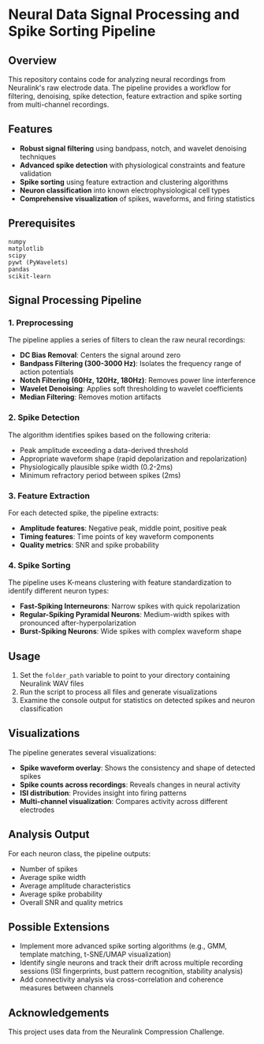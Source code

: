 # Neural Data Signal Processing and Spike Sorting Pipeline

## Overview

This repository contains code for analyzing neural recordings from Neuralink's raw electrode data. The pipeline provides a workflow for filtering, denoising, spike detection, feature extraction and spike sorting from multi-channel recordings.

## Features

- **Robust signal filtering** using bandpass, notch, and wavelet denoising techniques
- **Advanced spike detection** with physiological constraints and feature validation
- **Spike sorting** using feature extraction and clustering algorithms
- **Neuron classification** into known electrophysiological cell types
- **Comprehensive visualization** of spikes, waveforms, and firing statistics

## Prerequisites

```
numpy
matplotlib
scipy
pywt (PyWavelets)
pandas
scikit-learn
```

## Signal Processing Pipeline

### 1. Preprocessing

The pipeline applies a series of filters to clean the raw neural recordings:

- **DC Bias Removal**: Centers the signal around zero
- **Bandpass Filtering (300-3000 Hz)**: Isolates the frequency range of action potentials
- **Notch Filtering (60Hz, 120Hz, 180Hz)**: Removes power line interference
- **Wavelet Denoising**: Applies soft thresholding to wavelet coefficients
- **Median Filtering**: Removes motion artifacts

### 2. Spike Detection

The algorithm identifies spikes based on the following criteria:

- Peak amplitude exceeding a data-derived threshold
- Appropriate waveform shape (rapid depolarization and repolarization)
- Physiologically plausible spike width (0.2-2ms)
- Minimum refractory period between spikes (2ms)

### 3. Feature Extraction

For each detected spike, the pipeline extracts:

- **Amplitude features**: Negative peak, middle point, positive peak
- **Timing features**: Time points of key waveform components
- **Quality metrics**: SNR and spike probability

### 4. Spike Sorting

The pipeline uses K-means clustering with feature standardization to identify different neuron types:

- **Fast-Spiking Interneurons**: Narrow spikes with quick repolarization
- **Regular-Spiking Pyramidal Neurons**: Medium-width spikes with pronounced after-hyperpolarization
- **Burst-Spiking Neurons**: Wide spikes with complex waveform shape

## Usage

1. Set the `folder_path` variable to point to your directory containing Neuralink WAV files
2. Run the script to process all files and generate visualizations
3. Examine the console output for statistics on detected spikes and neuron classification

## Visualizations

The pipeline generates several visualizations:

- **Spike waveform overlay**: Shows the consistency and shape of detected spikes
- **Spike counts across recordings**: Reveals changes in neural activity
- **ISI distribution**: Provides insight into firing patterns
- **Multi-channel visualization**: Compares activity across different electrodes

## Analysis Output

For each neuron class, the pipeline outputs:

- Number of spikes
- Average spike width
- Average amplitude characteristics
- Average spike probability
- Overall SNR and quality metrics

## Possible Extensions

- Implement more advanced spike sorting algorithms (e.g., GMM, template matching, t-SNE/UMAP visualization)
- Identify single neurons and track their drift across multiple recording sessions (ISI fingerprints, bust pattern recognition, stability analysis)
- Add connectivity analysis via cross-correlation and coherence measures between channels

## Acknowledgements

This project uses data from the Neuralink Compression Challenge.
